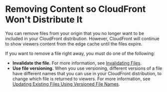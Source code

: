 # Removing Content so CloudFront Won't Distribute It<a name="RemovingObjects"></a>

You can remove files from your origin that you no longer want to be included in your CloudFront distribution\. However, CloudFront will continue to show viewers content from the edge cache until the files expire\. 

If you want to remove a file right away, you must do one of the following:
+ **Invalidate the file\.** For more information, see [Invalidating Files](Invalidation.md)\.
+ **Use file versioning\.** When you use versioning, different versions of a file have different names that you can use in your CloudFront distribution, to change which file is returned to viewers\. For more information, see [Updating Existing Files Using Versioned File Names](UpdatingExistingObjects.md#ReplacingObjects)\.